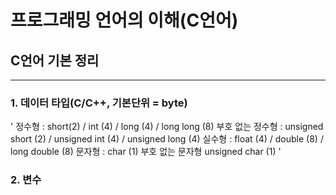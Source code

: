 # 프로그래밍 언어의 이해(C언어)
## C언어 기본 정리

------

### 1. 데이터 타입(C/C++, 기본단위 = byte)

'
정수형 : short(2) / int (4) / long (4) / long long (8)
부호 없는 정수형 : unsigned short (2) / unsigned int (4) / unsigned long (4)
실수형 : float (4) / double (8) / long double (8)
문자형 : char (1)
부호 없는 문자형 unsigned char (1)
'

### 2. 변수 

